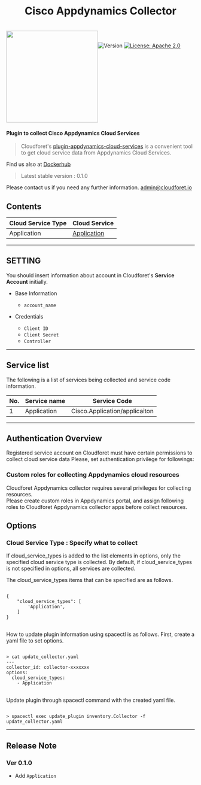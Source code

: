 <h1 align="center">Cisco Appdynamics Collector</h1>  

<br/>  
<div align="center" style="display:flex;">  
  <img width="245" src="https://spaceone-custom-assets.s3.ap-northeast-2.amazonaws.com/console-assets/icons/appdynamics-icon.svg">
  <p> 
    <br>
    <img alt="Version"  src="https://img.shields.io/badge/version-0.1.0-blue.svg?cacheSeconds=2592000"  />    
    <a href="https://www.apache.org/licenses/LICENSE-2.0"  target="_blank"><img alt="License: Apache 2.0"  src="https://img.shields.io/badge/License-Apache 2.0-yellow.svg" /></a> 
  </p> 
</div> 

#### Plugin to collect Cisco Appdynamics Cloud Services


> Cloudforet's [plugin-appdynamics-cloud-services](https://github.com/cloudforet-io/plugin-appdynamics-inven-collector) is a convenient tool to 
get cloud service data from Appdynamics Cloud Services. 


Find us also at [Dockerhub](https://hub.docker.com/r/spaceone/plugin-appdynamics-inven-collector)
> Latest stable version : 0.1.0

Please contact us if you need any further information. 
<admin@cloudforet.io>


## Contents

| Cloud Service Type | Cloud Service                                       |
|--------------------|-----------------------------------------------------|
| Application        | [Application](#application)                         |
   
---
## SETTING
You should insert information about account in Cloudforet's **Service Account** initially.
* Base Information
	* `account_name`

* Credentials
	* `Client ID`
	* `Client Secret`
	* `Controller`
---

## Service list

The following is a list of services being collected and service code information.

| No. | Service name            | Service Code                         |
|-----|-------------------------|--------------------------------------|
| 1   | Application             | Cisco.Application/applicaiton        |
---

## Authentication Overview
Registered service account on Cloudforet must have certain permissions to collect cloud service data 
Please, set authentication privilege for followings:

### Custom roles for collecting Appdynamics cloud resources 
Cloudforet Appdynamics collector requires several privileges for collecting resources. <br>
Please create custom roles in Appdynamics portal, and assign following roles to Cloudforet Appdynamics collector apps before collect resources.

## Options

### Cloud Service Type : Specify what to collect

If cloud_service_types is added to the list elements in options, only the specified cloud service type is collected.
By default, if cloud_service_types is not specified in options, all services are collected.

The cloud_service_types items that can be specified are as follows.

<pre>
<code>
{
    "cloud_service_types": [
        'Application',
    ]
}
</code>
</pre>

How to update plugin information using spacectl is as follows.
First, create a yaml file to set options.

<pre>
<code>
> cat update_collector.yaml
---
collector_id: collector-xxxxxxx
options:
  cloud_service_types:
    - Application
</code>
</pre>

Update plugin through spacectl command with the created yaml file.

<pre><code>
> spacectl exec update_plugin inventory.Collector -f update_collector.yaml
</code></pre>

---

## Release Note
### Ver 0.1.0
* Add ```Application```



